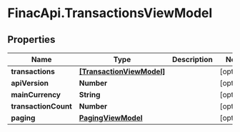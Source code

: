 # FinacApi.TransactionsViewModel

## Properties
Name | Type | Description | Notes
------------ | ------------- | ------------- | -------------
**transactions** | [**[TransactionViewModel]**](TransactionViewModel.md) |  | [optional] 
**apiVersion** | **Number** |  | [optional] 
**mainCurrency** | **String** |  | [optional] 
**transactionCount** | **Number** |  | [optional] 
**paging** | [**PagingViewModel**](PagingViewModel.md) |  | [optional] 
